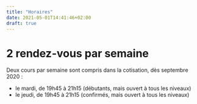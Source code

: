 ```yaml
---
title: "Horaires"
date: 2021-05-01T14:41:46+02:00
draft: true
---
```


# 2 rendez-vous par semaine

Deux cours par semaine sont compris dans la cotisation, dès septembre 2020 :

- le mardi, de 19h45 à 21h15 (débutants, mais ouvert à tous les niveaux)
- le jeudi, de 19h45 à 21h15 (confirmés, mais ouvert à tous les niveaux)
